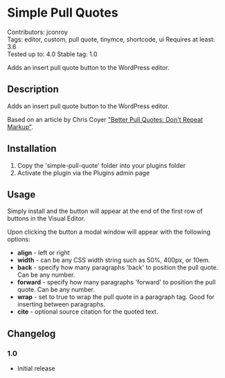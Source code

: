 # Simple Pull Quotes #

Contributors: jconroy    
Tags: editor, custom, pull quote, tinymce, shortcode, ui 
Requires at least: 3.6  
Tested up to: 4.0 
Stable tag: 1.0

Adds an insert pull quote button to the WordPress editor.

## Description ##

Adds an insert pull quote button to the WordPress editor. 

Based on an article by Chris Coyer ["Better Pull Quotes: Don't Repeat Markup"](http://css-tricks.com/better-pull-quotes/).


## Installation ##

1. Copy the 'simple-pull-quote' folder into your plugins folder
2. Activate the plugin via the Plugins admin page

## Usage ##

Simply install and the button will appear at the end of the first row of buttons in the Visual Editor.

Upon clicking the button a modal window will appear with the following options:

* **align** - left or right
* **width** - can be any CSS width string such as 50%, 400px, or 10em.
* **back** - specify how many paragraphs 'back' to position the pull quote. Can be any number.
* **forward** - specify how many paragraphs 'forward' to position the pull quote.  Can be any number.
* **wrap** - set to true to wrap the pull quote in a paragraph tag.  Good for inserting between paragraphs.
* **cite** - optional source citation for the quoted text.

## Changelog ##

### 1.0 ###
* Initial release
